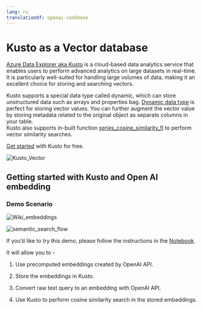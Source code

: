 ```yaml
---
lang: ru
translationOf: openai-cookbook
---
```


# Kusto as a Vector database



[Azure Data Explorer aka Kusto](https://azure.microsoft.com/en-us/products/data-explorer) is a cloud-based data analytics service that enables users to perform advanced analytics on large datasets in real-time. It is particularly well-suited for handling large volumes of data, making it an excellent choice for storing and searching vectors.

Kusto supports a special data type called dynamic, which can store unstructured data such as arrays and properties bag. [Dynamic data type](https://learn.microsoft.com/en-us/azure/data-explorer/kusto/query/scalar-data-types/dynamic) is perfect for storing vector values. You can further augment the vector value by storing metadata related to the original object as separate columns in your table.  
Kusto also supports in-built function [series_cosine_similarity_fl](https://learn.microsoft.com/en-us/azure/data-explorer/kusto/functions-library/series-cosine-similarity-fl) to perform vector similarity searches.

[Get started](https://aka.ms/kustofree) with Kusto for free. 

![Kusto_Vector](/cookbook-images/kusto_vector_db.png)



## Getting started with Kusto and Open AI embedding

### Demo Scenario

![Wiki_embeddings](/cookbook-images/wiki_embeddings.png)

![semantic_search_flow](/cookbook-images/semantic_search_user_flow.png)

If you’d like to try this demo, please follow the instructions in the [Notebook](Getting_started_with_kusto_and_openai_embeddings.ipynb).

It will allow you to -  

1. Use precomputed embeddings created by OpenAI API. 

2. Store the embeddings in Kusto. 

3. Convert raw text query to an embedding with OpenAI API. 

4. Use Kusto to perform cosine similarity search in the stored embeddings.